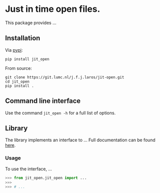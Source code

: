 # Just in time open files.
This package provides ...

## Installation
Via [pypi](https://pypi.python.org/pypi/jit-open):

    pip install jit_open

From source:

    git clone https://git.lumc.nl/j.f.j.laros/jit-open.git
    cd jit_open
    pip install .

## Command line interface
Use the command `jit_open -h` for a full list of options.

## Library
The library implements an interface to ...
Full documentation can be found [here](https://git.lumc.nl/j.f.j.laros/jit-open).

### Usage
To use the interface, ...

```python
>>> from jit_open.jit_open import ...
>>>
>>> # ...
```
